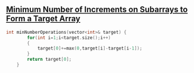 ## [Minimum Number of Increments on Subarrays to Form a Target Array](https://leetcode.com/problems/minimum-number-of-increments-on-subarrays-to-form-a-target-array/)
```cpp
int minNumberOperations(vector<int>& target) {
        for(int i=1;i<target.size();i++)
        {
            target[0]+=max(0,target[i]-target[i-1]);
        }
        return target[0];
    }
```
